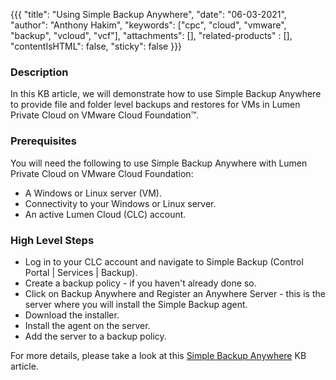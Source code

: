 {{{
  "title": "Using Simple Backup Anywhere",
  "date": "06-03-2021",
  "author": "Anthony Hakim",
  "keywords": ["cpc", "cloud", "vmware", "backup", "vcloud", "vcf"],
  "attachments": [],
  "related-products" : [],
  "contentIsHTML": false,
  "sticky": false
}}}

### Description
In this KB article, we will demonstrate how to use Simple Backup Anywhere to provide file and folder level backups and restores for VMs in Lumen Private Cloud on VMware Cloud Foundation™.

### Prerequisites
You will need the following to use Simple Backup Anywhere with Lumen Private Cloud on VMware Cloud Foundation:

* A Windows or Linux server (VM).
* Connectivity to your Windows or Linux server.
* An active Lumen Cloud (CLC) account.

### High Level Steps
* Log in to your CLC account and navigate to Simple Backup (Control Portal | Services | Backup).
* Create a backup policy - if you haven't already done so.
* Click on Backup Anywhere and Register an Anywhere Server - this is the server where you will install the Simple Backup agent.
* Download the installer.
* Install the agent on the server.
* Add the server to a backup policy.

For more details, please take a look at this [Simple Backup Anywhere](../../Backup/backup-anywhere.md) KB article.
